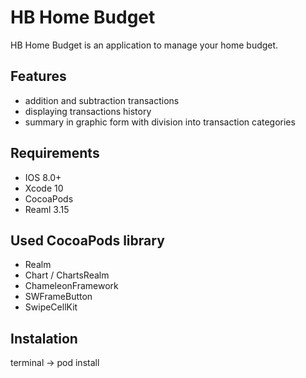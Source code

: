 # HB Home Budget

HB Home Budget is an application to manage your home budget.

## Features
- addition and subtraction transactions </br>
- displaying transactions history </br>
- summary in graphic form with division into transaction categories </br>

## Requirements
- IOS 8.0+ </br>
- Xcode 10 </br>
- CocoaPods </br>
- Reaml 3.15

## Used CocoaPods library
- Realm
- Chart / ChartsRealm
- ChameleonFramework
- SWFrameButton
- SwipeCellKit

## Instalation
terminal -> pod install 
